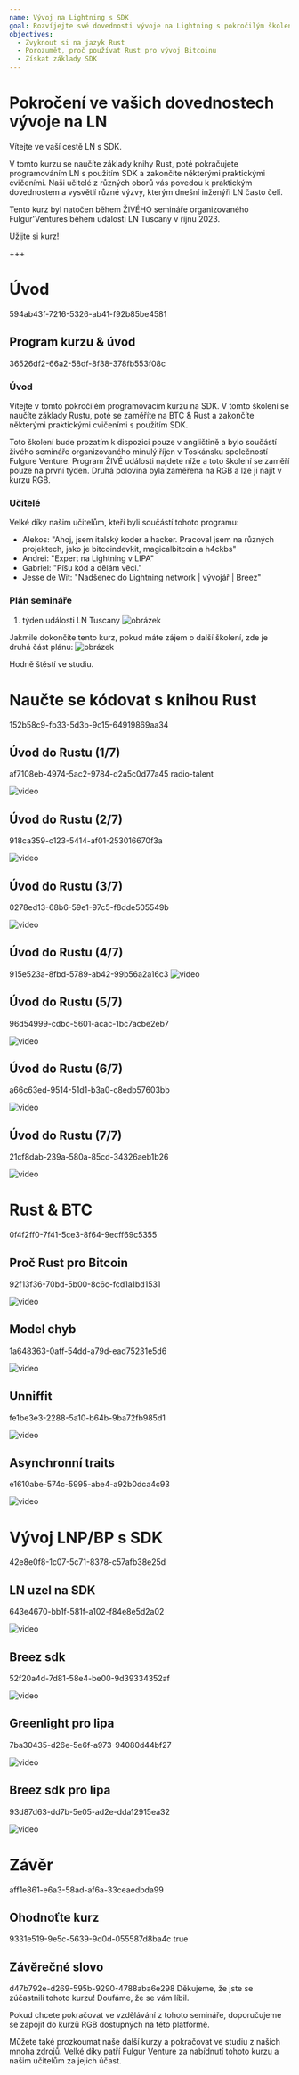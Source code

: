 ```yaml
---
name: Vývoj na Lightning s SDK
goal: Rozvíjejte své dovednosti vývoje na Lightning s pokročilým školením v Rust a SDK.
objectives:
  - Zvyknout si na jazyk Rust
  - Porozumět, proč používat Rust pro vývoj Bitcoinu
  - Získat základy SDK
---
```


# Pokročení ve vašich dovednostech vývoje na LN

Vítejte ve vaší cestě LN s SDK.

V tomto kurzu se naučíte základy knihy Rust, poté pokračujete programováním LN s použitím SDK a zakončíte některými praktickými cvičeními. Naši učitelé z různých oborů vás povedou k praktickým dovednostem a vysvětlí různé výzvy, kterým dnešní inženýři LN často čelí.

Tento kurz byl natočen během ŽIVÉHO semináře organizovaného Fulgur'Ventures během události LN Tuscany v říjnu 2023.

Užijte si kurz!

+++

# Úvod
<partId>594ab43f-7216-5326-ab41-f92b85be4581</partId>

## Program kurzu & úvod
<chapterId>36526df2-66a2-58df-8f38-378fb553f08c</chapterId>

### Úvod

Vítejte v tomto pokročilém programovacím kurzu na SDK. V tomto školení se naučíte základy Rustu, poté se zaměříte na BTC & Rust a zakončíte některými praktickými cvičeními s použitím SDK.

Toto školení bude prozatím k dispozici pouze v angličtině a bylo součástí živého semináře organizovaného minulý říjen v Toskánsku společností Fulgure Venture. Program ŽIVÉ události najdete níže a toto školení se zaměří pouze na první týden. Druhá polovina byla zaměřena na RGB a lze ji najít v kurzu RGB.

### Učitelé

Velké díky našim učitelům, kteří byli součástí tohoto programu:

- Alekos: "Ahoj, jsem italský koder a hacker. Pracoval jsem na různých projektech, jako je bitcoindevkit, magicalbitcoin a h4ckbs"
- Andrei: "Expert na Lightning v LIPA"
- Gabriel: "Píšu kód a dělám věci."
- Jesse de Wit: "Nadšenec do Lightning network | vývojář | Breez"

### Plán semináře

1. týden události LN Tuscany
![obrázek](assets/1.webp)

Jakmile dokončíte tento kurz, pokud máte zájem o další školení, zde je druhá část plánu:
![obrázek](assets/2.webp)

Hodně štěstí ve studiu.

# Naučte se kódovat s knihou Rust
<partId>152b58c9-fb33-5d3b-9c15-64919869aa34</partId>

## Úvod do Rustu (1/7)
<chapterId>af7108eb-4974-5ac2-9784-d2a5c0d77a45</chapterId>
<professor>radio-talent</professor>

![video](https://www.youtube.com/watch?v=aZYhDXE_Gas)

## Úvod do Rustu (2/7)
<chapterId>918ca359-c123-5414-af01-253016670f3a</chapterId>

![video](https://youtu.be/Xm8eCv4LQPc)

## Úvod do Rustu (3/7)
<chapterId>0278ed13-68b6-59e1-97c5-f8dde505549b</chapterId>

![video](https://youtu.be/R8NeHvHT0uc)

## Úvod do Rustu (4/7)
<chapterId>915e523a-8fbd-5789-ab42-99b56a2a16c3</chapterId>
![video](https://youtu.be/et8pKvYiO4c)

## Úvod do Rustu (5/7)
<chapterId>96d54999-cdbc-5601-acac-1bc7acbe2eb7</chapterId>

![video](https://youtu.be/PxQkVmxOc40)

## Úvod do Rustu (6/7)
<chapterId>a66c63ed-9514-51d1-b3a0-c8edb57603bb</chapterId>

![video](https://youtu.be/3C6hl9BW-Ho)

## Úvod do Rustu (7/7)
<chapterId>21cf8dab-239a-580a-85cd-34326aeb1b26</chapterId>

![video](https://youtu.be/SBDcb_AauHM)

# Rust & BTC
<partId>0f4f2ff0-7f41-5ce3-8f64-9ecff69c5355</partId>

## Proč Rust pro Bitcoin
<chapterId>92f13f36-70bd-5b00-8c6c-fcd1a1bd1531</chapterId>

![video](https://youtu.be/veLj2w6ulpc)

## Model chyb
<chapterId>1a648363-0aff-54dd-a79d-ead75231e5d6</chapterId>

![video](https://youtu.be/X3VKhLtKTRU)

## Unniffit
<chapterId>fe1be3e3-2288-5a10-b64b-9ba72fb985d1</chapterId>

![video](https://youtu.be/zro9GQpJrH0)

## Asynchronní traits
<chapterId>e1610abe-574c-5995-abe4-a92b0dca4c93</chapterId>

![video](https://youtu.be/cz66eTfk0lw)

# Vývoj LNP/BP s SDK
<partId>42e8e0f8-1c07-5c71-8378-c57afb38e25d</partId>

## LN uzel na SDK
<chapterId>643e4670-bb1f-581f-a102-f84e8e5d2a02</chapterId>

![video](https://youtu.be/aEzpxuhLdeo)

## Breez sdk
<chapterId>52f20a4d-7d81-58e4-be00-9d39334352af</chapterId>

![video](https://youtu.be/M3ad9BE6ovo)

## Greenlight pro lipa
<chapterId>7ba30435-d26e-5e6f-a973-94080d44bf27</chapterId>

![video](https://youtu.be/gKiIPF4apeE)

## Breez sdk pro lipa
<chapterId>93d87d63-dd7b-5e05-ad2e-dda12915ea32</chapterId>

![video](https://youtu.be/6VaIVvBKjLY)

# Závěr
<partId>aff1e861-e6a3-58ad-af6a-33ceaedbda99</partId>



## Ohodnoťte kurz
<chapterId>9331e519-9e5c-5639-9d0d-055587d8ba4c</chapterId>
<isCourseReview>true</isCourseReview>

## Závěrečné slovo
<chapterId>d47b792e-d269-595b-9290-4788aba6e298</chapterId>
Děkujeme, že jste se zúčastnili tohoto kurzu! Doufáme, že se vám líbil.

Pokud chcete pokračovat ve vzdělávání z tohoto semináře, doporučujeme se zapojit do kurzů RGB dostupných na této platformě.

Můžete také prozkoumat naše další kurzy a pokračovat ve studiu z našich mnoha zdrojů.
Velké díky patří Fulgur Venture za nabídnutí tohoto kurzu a našim učitelům za jejich účast.
